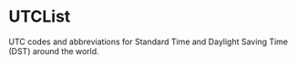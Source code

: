 # UTCList
UTC codes and abbreviations for Standard Time and Daylight Saving Time (DST) around the world.
